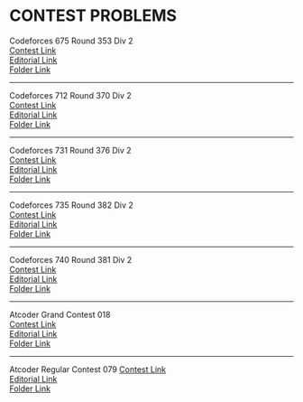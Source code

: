 # CONTEST PROBLEMS

Codeforces 675 Round 353 Div 2  
[Contest Link](http://codeforces.com/contest/675)  
[Editorial Link](http://codeforces.com/blog/entry/44902)  
[Folder Link](CF675)  

  ---------------------------------  

Codeforces 712 Round 370 Div 2  
[Contest Link](http://codeforces.com/contest/712)  
[Editorial Link](http://codeforces.com/blog/entry/47050)  
[Folder Link](CF712)  

  ---------------------------------  

Codeforces 731 Round 376 Div 2  
[Contest Link](http://codeforces.com/contest/731)  
[Editorial Link](http://codeforces.com/blog/entry/47840)  
[Folder Link](CF731)  

  ---------------------------------  

Codeforces 735 Round 382 Div 2  
[Contest Link](http://codeforces.com/contest/735)  
[Editorial Link](http://codeforces.com/blog/entry/48659)  
[Folder Link](CF735)  

  ---------------------------------  

Codeforces 740 Round 381 Div 2  
[Contest Link](http://codeforces.com/contest/740)  
[Editorial Link](http://codeforces.com/blog/entry/48582)  
[Folder Link](CF740)  

  ---------------------------------  

Atcoder Grand Contest 018  
[Contest Link](http://agc018.contest.atcoder.jp/)  
[Editorial Link](https://atcoder.jp/img/agc018/editorial.pdf)  
[Folder Link](ACG018)  

  ---------------------------------  

Atcoder Regular Contest 079
[Contest Link](http://arc079.contest.atcoder.jp/)  
[Editorial Link](https://atcoder.jp/img/arc079/editorial.pdf)  
[Folder Link](ARC079)  
